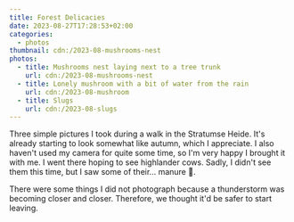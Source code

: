 ```yaml
---
title: Forest Delicacies
date: 2023-08-27T17:28:53+02:00
categories:
  - photos
thumbnail: cdn:/2023-08-mushrooms-nest
photos:
  - title: Mushrooms nest laying next to a tree trunk
    url: cdn:/2023-08-mushrooms-nest
  - title: Lonely mushroom with a bit of water from the rain
    url: cdn:/2023-08-mushroom
  - title: Slugs
    url: cdn:/2023-08-slugs
---
```


<style>
.fg-2023-08-27-forest-delicacies {
  grid-template-areas:
    "a b"
    "c c";
}

.fg-2023-08-27-forest-delicacies> *:nth-child(1) { grid-area: a; }
.fg-2023-08-27-forest-delicacies> *:nth-child(2) { grid-area: b; }
.fg-2023-08-27-forest-delicacies> *:nth-child(3) { grid-area: c; }
</style>

Three simple pictures I took during a walk in the Stratumse Heide. It's already starting
to look somewhat like autumn, which I appreciate. I also haven't used my camera for quite
some time, so I'm very happy I brought it with me. I went there hoping to see highlander cows.
Sadly, I didn't see them this time, but I saw some of their... manure 💩.

There were some things I did not photograph because a thunderstorm was becoming closer and closer.
Therefore, we thought it'd be safer to start leaving.
